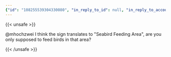 ```yaml
---
{"id": "108255539304330080", "in_reply_to_id": null, "in_reply_to_account_id": "107962130492699445", "sensitive": false, "spoiler_text": "", "visibility": "unlisted", "language": "en", "replies_count": 1, "reblogs_count": 0, "favourites_count": 0, "edited_at": null, "reblog": null, "application": null, "account": {"id": "108219415927856966", "username": "brozek", "acct": "brozek", "display_name": "Brandon Rozek", "url": "https://fosstodon.org/@brozek", "uri": "https://fosstodon.org/users/brozek", "avatar": "https://cdn.fosstodon.org/accounts/avatars/108/219/415/927/856/966/original/bae9f46f23936e79.jpg", "avatar_static": "https://cdn.fosstodon.org/accounts/avatars/108/219/415/927/856/966/original/bae9f46f23936e79.jpg", "header": "https://fosstodon.org/headers/original/missing.png", "header_static": "https://fosstodon.org/headers/original/missing.png", "noindex": true, "roles": []}, "media_attachments": [], "mentions": [], "tags": [], "emojis": [], "card": null, "poll": null, "syndication": "https://fosstodon.org/@brozek/108255539304330080", "date": "2022-05-06T14:47:19.094Z"}
---
```

{{< unsafe >}}
<p>@mhochzwei I think the sign translates to &quot;Seabird Feeding Area&quot;, are you only supposed to feed birds in that area?</p>
{{< /unsafe >}}
